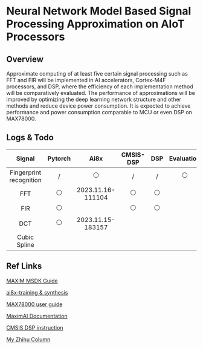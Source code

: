# Neural Network Model Based Signal Processing Approximation on AIoT Processors 

## Overview

Approximate computing of at least five certain signal processing such as FFT and FIR will be implemented in AI accelerators, Cortex-M4F processors, and DSP, where the efficiency of each implementation method will be comparatively evaluated. The performance of approximations will be improved by optimizing the deep learning network structure and other methods and reduce device power consumption. It is expected to achieve performance and power consumption comparable to MCU or even DSP on MAX78000.

## Logs & Todo

| **Signal**          | **Pytorch** | **Ai8x** | **CMSIS-DSP** | **DSP** | **Evaluation** | **DVFS(?)** |
|:-------------------:|:-----------:|:--------:|:-------------:|:-------:|:--------------:|:-----------:|
| Fingerprint recognition | /           | ⚪        | /             | /       | ⚪              |  /
| FFT                 | ⚪           |2023.11.16-111104          | ⚪             | ⚪       |               |             |
| FIR                 | ⚪           |          | ⚪             | ⚪       |                |             |
| DCT                 | ⚪           |2023.11.15-183157       |              |         |                |             |
| Cubic Spline  |             |          |               |         |                |             |

## Ref Links

[MAXIM MSDK Guide](https://analog-devices-msdk.github.io/msdk/USERGUIDE)

[ai8x-training & synthesis](https://github.com/MaximIntegratedAI/ai8x-synthesis)

[MAX78000 user guide](https://www.analog.com/media/en/technical-documentation/user-guides/max78000-user-guide.pdf)

[MaximAI Documentation](https://github.com/MaximIntegratedAI/MaximAI_Documentation)

[CMSIS DSP instruction](https://www.keil.com/pack/doc/CMSIS/DSP/html)

[My Zhihu Column](https://www.zhihu.com/column/c_1701895548897017856)
